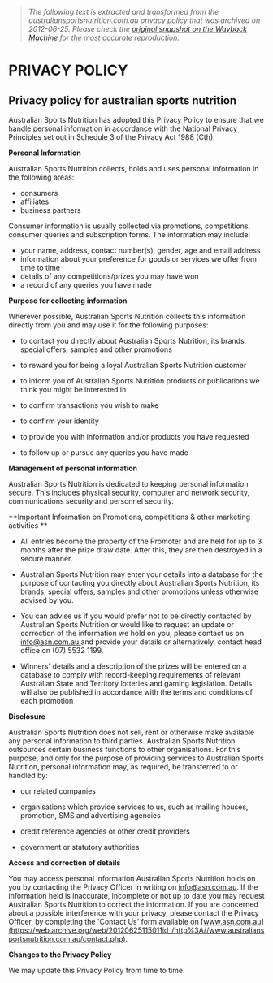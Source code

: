 > *The following text is extracted and transformed from the australiansportsnutrition.com.au privacy policy that was archived on 2012-06-25. Please check the [original snapshot on the Wayback Machine](https://web.archive.org/web/20120625115011id_/http%3A//www.australiansportsnutrition.com.au/privacy.php) for the most accurate reproduction.*

# PRIVACY POLICY

## Privacy policy for australian sports nutrition

Australian Sports Nutrition has adopted this Privacy Policy to ensure that we handle personal information in accordance with the National Privacy Principles set out in Schedule 3 of the Privacy Act 1988 (Cth).

**Personal Information**

Australian Sports Nutrition collects, holds and uses personal information in the following areas:

  * consumers
  * affiliates
  * business partners



Consumer information is usually collected via promotions, competitions, consumer queries and subscription forms. The information may include:

  * your name, address, contact number(s), gender, age and email address 
  * information about your preference for goods or services we offer from time to time
  * details of any competitions/prizes you may have won
  * a record of any queries you have made 



**Purpose for collecting information**

Wherever possible, Australian Sports Nutrition collects this information directly from you and may use it for the following purposes:

  * to contact you directly about Australian Sports Nutrition, its brands, special offers, samples and other promotions

  * to reward you for being a loyal Australian Sports Nutrition customer

  * to inform you of Australian Sports Nutrition products or publications we think you might be interested in

  * to confirm transactions you wish to make

  * to confirm your identity

  * to provide you with information and/or products you have requested

  * to follow up or pursue any queries you have made




**Management of personal information**

Australian Sports Nutrition is dedicated to keeping personal information secure. This includes physical security, computer and network security, communications security and personnel security.

**Important Information on Promotions, competitions & other marketing activities **

  * All entries become the property of the Promoter and are held for up to 3 months after the prize draw date. After this, they are then destroyed in a secure manner.



  * Australian Sports Nutrition may enter your details into a database for the purpose of contacting you directly about Australian Sports Nutrition, its brands, special offers, samples and other promotions unless otherwise advised by you.



  * You can advise us if you would prefer not to be directly contacted by Australian Sports Nutrition or would like to request an update or correction of the information we hold on you, please contact us on [info@asn.com.au ](https://web.archive.org/web/20120625115011id_/http%3A//www.australiansportsnutrition.com.au/contact.php?Store=Southport) and provide your details or alternatively, contact head office on (07) 5532 1199. 



  * Winners' details and a description of the prizes will be entered on a database to comply with record-keeping requirements of relevant Australian State and Territory lotteries and gaming legislation. Details will also be published in accordance with the terms and conditions of each promotion


**Disclosure**

Australian Sports Nutrition does not sell, rent or otherwise make available any personal information to third parties. Australian Sports Nutrition outsources certain business functions to other organisations. For this purpose, and only for the purpose of providing services to Australian Sports Nutrition, personal information may, as required, be transferred to or handled by:

  * our related companies

  * organisations which provide services to us, such as mailing houses, promotion, SMS and advertising agencies

  * credit reference agencies or other credit providers

  * government or statutory authorities




**Access and correction of details**

You may access personal information Australian Sports Nutrition holds on you by contacting the Privacy Officer in writing on [info@asn.com.au](https://web.archive.org/web/20120625115011id_/http%3A//www.australiansportsnutrition.com.au/contact.php?Store=Southport). If the information held is inaccurate, incomplete or not up to date you may request Australian Sports Nutrition to correct the information. If you are concerned about a possible interference with your privacy, please contact the Privacy Officer, by completing the 'Contact Us' form available on [www.asn.com.au](https://web.archive.org/web/20120625115011id_/http%3A//www.australiansportsnutrition.com.au/contact.php).

**Changes to the Privacy Policy**

We may update this Privacy Policy from time to time.
